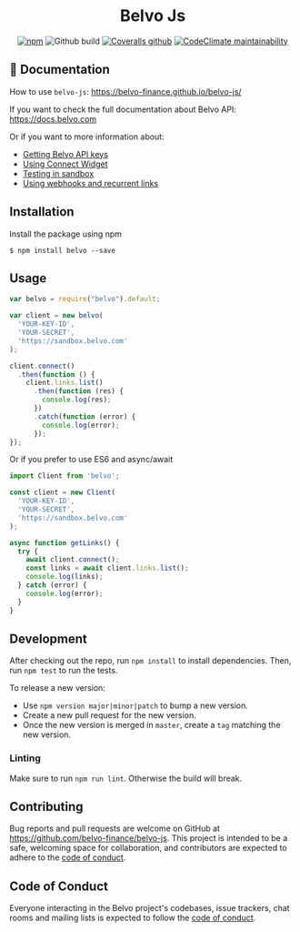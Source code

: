 <h1 align="center">Belvo Js</h1>
<p align="center">
    <a href="https://www.npmjs.com/package/belvo"><img alt="npm" src="https://img.shields.io/npm/v/belvo?style=for-the-badge"></a>
    <img alt="Github build" src="https://img.shields.io/github/workflow/status/belvo-finance/belvo-js/Tests?style=for-the-badge">
    <a href="https://coveralls.io/github/belvo-finance/belvo-js"><img alt="Coveralls github" src="https://img.shields.io/coveralls/github/belvo-finance/belvo-js?style=for-the-badge"></a>
    <a href="https://codeclimate.com/github/belvo-finance/belvo-js"><img alt="CodeClimate maintainability" src="https://img.shields.io/codeclimate/maintainability/belvo-finance/belvo-js?style=for-the-badge"></a>
</p>

## 📕 Documentation
How to use `belvo-js`: https://belvo-finance.github.io/belvo-js/

If you want to check the full documentation about Belvo API: https://docs.belvo.com

Or if you want to more information about:
* [Getting Belvo API keys](https://developers.belvo.com/docs/get-your-belvo-api-keys)
* [Using Connect Widget](https://developers.belvo.com/docs/connect-widget)
* [Testing in sandbox](https://developers.belvo.com/docs/test-in-sandbox)
* [Using webhooks and recurrent links](https://developers.belvo.com/docs/webhooks)

## Installation
Install the package using npm
```
$ npm install belvo --save
```

## Usage
```javascript
var belvo = require("belvo").default;

var client = new belvo(
  'YOUR-KEY-ID',
  'YOUR-SECRET',
  'https://sandbox.belvo.com'
);

client.connect()
  .then(function () {
    client.links.list()
      .then(function (res) {
        console.log(res);
      })
      .catch(function (error) {
        console.log(error);
      });
});
```
Or if you prefer to use ES6 and async/await

```javascript
import Client from 'belvo';

const client = new Client(
  'YOUR-KEY-ID',
  'YOUR-SECRET',
  'https://sandbox.belvo.com'
);

async function getLinks() {
  try {
    await client.connect();
    const links = await client.links.list();
    console.log(links);
  } catch (error) {
    console.log(error);
  }
}
```

## Development
After checking out the repo, run `npm install` to install dependencies. Then, run `npm test` to run the tests.

To release a new version:
- Use `npm version major|minor|patch` to bump a new version.
- Create a new pull request for the new version.
- Once the new version is merged in `master`, create a `tag` matching the new version.

### Linting
Make sure to run `npm run lint`. Otherwise the build will break. 

## Contributing

Bug reports and pull requests are welcome on GitHub at https://github.com/belvo-finance/belvo-js. This project is intended to be a safe, welcoming space for collaboration, and contributors are expected to adhere to the [code of conduct](https://github.com/belvo-finance/belvo-js/blob/master/CODE_OF_CONDUCT.md).


## Code of Conduct

Everyone interacting in the Belvo project's codebases, issue trackers, chat rooms and mailing lists is expected to follow the [code of conduct](https://github.com/belvo-finance/belvo-js/blob/master/CODE_OF_CONDUCT.md).
